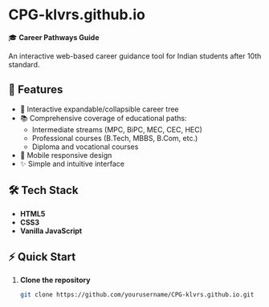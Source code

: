 # CPG-klvrs.github.io

🎓 **Career Pathways Guide**

An interactive web-based career guidance tool for Indian students after 10th standard.

## 🚀 Features

- 🌳 Interactive expandable/collapsible career tree
- 📚 Comprehensive coverage of educational paths:
  - Intermediate streams (MPC, BiPC, MEC, CEC, HEC)
  - Professional courses (B.Tech, MBBS, B.Com, etc.)
  - Diploma and vocational courses
- 📱 Mobile responsive design
- ✨ Simple and intuitive interface

## 🛠️ Tech Stack

- **HTML5**
- **CSS3**
- **Vanilla JavaScript**

## ⚡ Quick Start

1. **Clone the repository**
   ```bash
   git clone https://github.com/yourusername/CPG-klvrs.github.io.git

